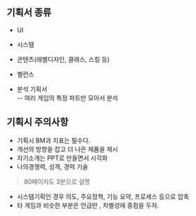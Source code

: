 ## 기획서 종류
- UI
- 시스템
- 콘텐츠(레벨디자인, 클래스, 스킬 등)
- 벨런스
  
  
- 분석 기획서  
-- 여러 게임의 특정 파트만 모아서 분석
  
## 기획시 주의사항  
- 기획시 BM과 지표는 필수다.  
- 개선의 방향을 잡고 더 나은 제품을 제시  
- 자기소개는 PPT로 만들면서 시각화  
- 나의경쟁력, 성격, 경력 기술  
> 80페이지도 3분으로 설명    
- 시스템기획인 경우 의도, 주요정책, 기능 요약, 프로세스 등으로 압축  
- 타 게임과 비슷한 부분은 언급만 , 차별성에 중점을 두자.  
